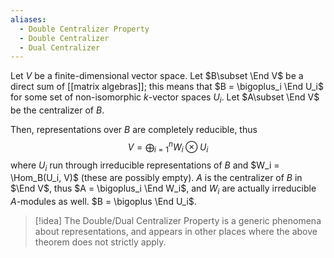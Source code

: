 ```yaml
---
aliases:
  - Double Centralizer Property
  - Double Centralizer
  - Dual Centralizer
---
```

Let $V$ be a finite-dimensional vector space. Let $B\subset \End V$ be a direct sum of [[matrix algebras]]; this means that $B = \bigoplus_i \End U_i$ for some set of non-isomorphic $k$-vector spaces $U_i$. Let $A\subset \End V$ be the centralizer of $B$.

Then, representations over $B$ are completely reducible, thus$$V = \bigoplus_{i=1}^n W_i \otimes U_i$$where $U_i$ run through irreducible representations of $B$ and $W_i = \Hom_B(U_i, V)$ (these are possibly empty). $A$ is the centralizer of $B$ in $\End V$, thus $A = \bigoplus_i \End W_i$, and $W_i$ are actually irreducible $A$-modules as well. $B = \bigoplus \End U_i$.

>[!idea]
>The Double/Dual Centralizer Property is a generic phenomena about representations, and appears in other places where the above theorem does not strictly apply.